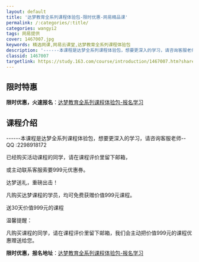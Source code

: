 ```yaml
---
layout: default
title: '达梦教育全系列课程体验包-限时优惠-网易精品课'
permalink: /:categories/:title/
categories: wangyi2
tags: 网易提供
cover: 1467007.jpg
keywords: 精选网课,网易云课堂,达梦教育全系列课程体验包
description: '------本课程是达梦全系列课程体验包，想要更深入的学习，请咨询客服老师--QQ:2298918172已经购买活动课程'
classid: 1467007
targetlink: https://study.163.com/course/introduction/1467007.htm?share=1&shareId=1025206652&utm_campaign=share&utm_medium=iphoneShare&utm_source=&utm_u=1025206652
---
```


## 限时特惠

**限时优惠，火速报名**：[达梦教育全系列课程体验包-报名学习](https://study.163.com/course/introduction/1467007.htm?share=1&shareId=1025206652&utm_campaign=share&utm_medium=iphoneShare&utm_source=&utm_u=1025206652)

## 课程介绍

------本课程是达梦全系列课程体验包，想要更深入的学习，请咨询客服老师--QQ :2298918172

  

已经购买活动课程的同学，请在课程评价里留下邮箱，

或主动联系客服索要999元优惠券。



 

达梦送礼，重磅出击！

 

凡购买达梦课程的学员，均可免费获赠价值999元课程。

 

送30天价值999元的课程

 

温馨提醒：

 

凡购买课程的同学，请在课程评价里留下邮箱，我们会主动把价值999元的课程优惠赠送给您。

**限时优惠，报名地址**：[达梦教育全系列课程体验包-报名学习](https://study.163.com/course/introduction/1467007.htm?share=1&shareId=1025206652&utm_campaign=share&utm_medium=iphoneShare&utm_source=&utm_u=1025206652)

